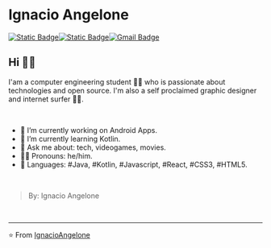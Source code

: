 # Ignacio Angelone


[![Static Badge](https://img.shields.io/badge/-a?style=for-the-badge&logo=x&logoColor=white&label=%40LHARZE%20&labelColor=black&color=black&link=https%3A%2F%2Ftwitter.com%2FCugucyfdhddtx)](https://twitter.com/Cugucyfdhddtx)[![Static Badge](https://img.shields.io/badge/-a?style=for-the-badge&logo=linkedin&logoColor=white&label=%40IGNACIO%20ANGELONE&labelColor=%230e76a8&color=%230e76a8&link=https%3A%2F%2Ftwitter.com%2FCugucyfdhddtx)](https://linkedin.com/in/IgnacioAngelone)[![Gmail Badge](https://img.shields.io/badge/-iangel.oned@gmail.com-c14438?style=for-the-badge&logo=Gmail&logoColor=white&link=mailto:kraghav123@gmail.com)](mailto:iangel.oned@gmail.com)

## Hi 👋🚀
I'am a computer engineering student 👨‍💻 who is passionate about technologies and open source. I'm also a self proclaimed graphic designer and internet surfer 🏄‍♂️. 

<br>

- 🔭 I’m currently working on Android Apps.
- 🌱 I’m currently learning Kotlin.
- 💬 Ask me about: tech, videogames, movies.
- 🧒🏽 Pronouns: he/him.
- 🚀 Languages: #Java, #Kotlin, #Javascript, #React, #CSS3, #HTML5.

<br>

> By: Ignacio Angelone

<br>

---
⭐️ From [IgnacioAngelone](https://github.com/IgnacioAngelone)
